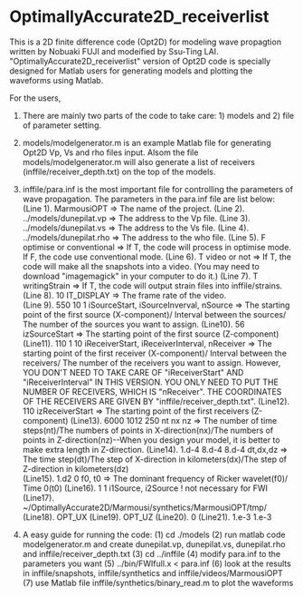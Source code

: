 # OptimallyAccurate2D_receiverlist

This is a 2D finite difference code (Opt2D) for modeling wave propagtion written by Nobuaki FUJI and modeified by Ssu-Ting LAI.
"OptimallyAccurate2D_receiverlist" version of Opt2D code is specially designed for Matlab users for generating models and plotting the waveforms using Matlab.

For the users,

1. There are mainly two parts of the code to take care: 1) models and 2) file of parameter setting.

2. models/modelgenerator.m is an example Matlab file for generating Opt2D Vp, Vs and rho files input. Alsom the file models/modelgenerator.m will also generate a list of receivers (inffile/receiver_depth.txt) on the top of the models.

3. inffile/para.inf is the most important file for controlling the parameters of wave propagation. The parameters in the para.inf file are list below:
   (Line 1).  MarmousiOPT => The name of the project.
   (Line 2).  ../models/dunepilat.vp  => The address to the Vp file.
   (Line 3).  ../models/dunepilat.vs  => The address to the Vs file.
   (Line 4).  ../models/dunepilat.rho => The address to the who file.
   (Line 5).  F optimise or conventional => If T, the code will process in optimise mode. If F, the code use conventional mode.
   (Line 6).  T video or not  => If T, the code will make all the snapshots into a video. (You may need to download "imagemagick" in your computer to do it.)
   (Line 7).  T writingStrain => If T, the code will output strain files into inffile/strains.
   (Line 8).  10 IT_DISPLAY   => The frame rate of the video.  
   (Line 9).  550 10 1  iSourceStart, iSourceInverval, nSource  => The starting point of the first source (X-component)/ Interval between the sources/ The number of the sources you want to assign.
   (Line10).  56 izSourceStart                                  => The starting point of the first source (Z-component)
   (Line11).  110 1 10 iReceiverStart, iReceiverInterval, nReceiver => The starting point of the first receiver (X-component)/ Interval between the receivers/ The number of the receivers you want to assign. However, YOU DON'T NEED TO TAKE CARE OF "iReceiverStart" AND "iReceiverInterval" IN THIS VERSION. YOU ONLY NEED TO PUT THE NUMBER OF RECEIVERS, WHICH IS "nReceiver". THE COORDINATES OF THE RECEIVERS ARE GIVEN BY "inffile/receiver_depth.txt".
   (Line12).  110 izReceiverStart                                   => The starting point of the first receivers (Z-component)
   (Line13).  6000 1012 250 nt nx nz                                => The number of time steps(nt)/The numbers of points in X-direction(nx)/The numbers of points in Z-direction(nz)--When you design your model, it is better to make extra length in Z-direction.
   (Line14).  1.d-4 8.d-4 8.d-4 dt,dx,dz                            => The time step(dt)/The step of X-direction in kilometers(dx)/The step of Z-direction in kilometers(dz)       
   (Line15).  1.d2 0 f0, t0                                         => The dominant frequency of Ricker wavelet(f0)/ Time 0(t0)
   (Line16).  1  1 i1Source, i2Source ! not necessary for FWI
   (Line17).  ~/OptimallyAccurate2D/Marmousi/synthetics/MarmousiOPT/tmp/
   (Line18).  OPT_UX
   (Line19).  OPT_UZ
   (Line20).  0
   (Line21).  1.e-3 1.e-3
   
4. A easy guide for running the code:
   (1) cd ./models
   (2) run matlab code modelgenerator.m and create dunepilat.vp, dunepilat.vs, dunepilat.rho and inffile/receiver_depth.txt 
   (3) cd ../inffile
   (4) modify para.inf to the parameters you want
   (5) ../bin/FWIfull.x < para.inf
   (6) look at the results in inffile/snapshots, inffile/synthetics and inffile/videos/MarmousiOPT
   (7) use Matlab file inffile/synthetics/binary_read.m to plot the waveforms
